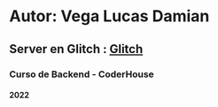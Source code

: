 # Autor: Vega Lucas Damian
## Server en Glitch : [Glitch](https://frequent-gigantic-lemongrass.glitch.me)
### Curso de Backend - CoderHouse
#### 2022
